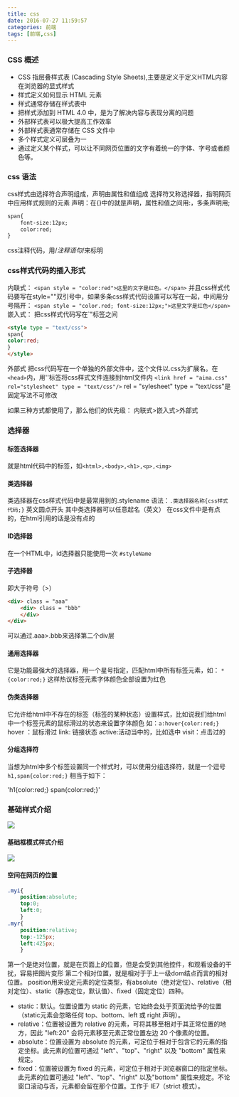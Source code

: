 ```yaml
---
title: css
date: 2016-07-27 11:59:57
categories: 前端
tags: [前端,css]
---
```


### CSS 概述
* CSS 指层叠样式表 (Cascading Style Sheets),主要是定义于定义HTML内容在浏览器的显式样式
* 样式定义如何显示 HTML 元素
* 样式通常存储在样式表中
* 把样式添加到 HTML 4.0 中，是为了解决内容与表现分离的问题
* 外部样式表可以极大提高工作效率
* 外部样式表通常存储在 CSS 文件中
* 多个样式定义可层叠为一
* 通过定义某个样式，可以让不同网页位置的文字有着统一的字体、字号或者颜色等。

### css 语法
css样式由选择符合声明组成，声明由属性和值组成
选择符又称选择器，指明网页中应用样式规则的元素
声明：在{}中的就是声明，属性和值之间用:，多条声明用;
```html
span{
    font-size:12px;
    color:red;
}
```

css注释代码，用/*注释语句*/来标明

### css样式代码的插入形式
内联式：
`<span style = "color:red">这里的文字是红色。</span>`
并且css样式代码要写在style=""双引号中，如果多条css样式代码设置可以写在一起，中间用分号隔开：
`<span style = "color.red; font-size:12px;">这里文字是红色</span>`
嵌入式：
把css样式代码写在`<style type = "text/css"></style>"标签之间
```html
<style type = "text/css">
span{
color:red;
}
</style>
```
外部式
把css代码写在一个单独的外部文件中，这个文件以.css为扩展名。在`<head>`内，用'<link>'标签将css样式文件连接到html文件内
`<link href = "aima.css" rel="stylesheet" type = "text/css"/>`
rel = "sylesheet" type = "text/css"是固定写法不可修改

如果三种方式都使用了，那么他们的优先级：
内联式>嵌入式>外部式

### 选择器 
#### 标签选择器
就是html代码中的标签，如`<html>,<body>,<h1>,<p>,<img>`
#### 类选择器
类选择器在css样式代码中是最常用到的.stylename 
语法：`.类选择器名称{css样式代码;}`
英文圆点开头
其中类选择器可以任意起名（英文）
在css文件中是有点的，在html引用的话是没有点的
#### ID选择器
在一个HTML中，id选择器只能使用一次
`#styleName`
#### 子选择器
即大于符号（>） 
```html
<div> class = "aaa"
    <div> class = "bbb"
    </div>
</div>
```
可以通过.aaa>.bbb来选择第二个div层
#### 通用选择器
它是功能最强大的选择器，用一个星号指定，匹配html中所有标签元素，如：
`*{color:red;}` 这样热议标签元素字体颜色全部设置为红色

#### 伪类选择器
它允许给html中不存在的标签（标签的某种状态）设置样式，比如说我们给html中一个标签元素的鼠标滑过的状态来设置字体颜色
如：`a:hover{color:red;}`
hover ：鼠标滑过
link: 链接状态
active:活动当中的，比如选中
visit：点击过的

#### 分组选择符
当想为html中多个标签设置同一个样式时，可以使用分组选择符，就是一个逗号
`h1,span{color:red;}`
相当于如下：

'h1{color:red;} span{color:red;}'

### 基础样式介绍
![](http://7xs1eq.com1.z0.glb.clouddn.com/css%E5%9F%BA%E7%A1%80%E6%A0%B7%E5%BC%8F%E4%BB%8B%E7%BB%8D.png)
#### 基础框模式样式介绍
![](http://7xs1eq.com1.z0.glb.clouddn.com/css%E6%A1%86%E6%A8%A1%E5%BC%8F%E6%A0%B7%E5%BC%8F%E4%BB%8B%E7%BB%8D.png)

#### 空间在网页的位置
```CSS
.myi{
	position:absolute;
	top:0;
	left:0;
	}
.myr{
	position:relative;
	top:-125px;
	left:425px;
	}
```
第一个是绝对位置，就是在页面上的位置，但是会受到其他控件，和观看设备的干扰，容易把图片变形
第二个相对位置，就是相对于于上一级dom结点而言的相对位置。
position用来设定元素的定位类型，有absolute（绝对定位）、relative（相对定位）、static（静态定位，默认值）、fixed（固定定位）四种。

* static：默认。位置设置为 static 的元素，它始终会处于页面流给予的位置（static元素会忽略任何 top、bottom、left 或 right 声明）。
* relative：位置被设置为 relative 的元素，可将其移至相对于其正常位置的地方，因此 "left:20" 会将元素移至元素正常位置左边 20 个像素的位置。
* absolute：位置设置为 absolute 的元素，可定位于相对于包含它的元素的指定坐标。此元素的位置可通过 "left"、"top"、"right" 以及 "bottom" 属性来规定。
* fixed：位置被设置为 fixed 的元素，可定位于相对于浏览器窗口的指定坐标。此元素的位置可通过 "left"、"top"、"right" 以及"bottom" 属性来规定。不论窗口滚动与否，元素都会留在那个位置。工作于 IE7（strict 模式）。